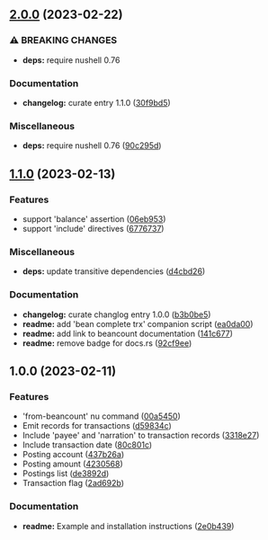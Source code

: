 ## [2.0.0](https://github.com/jcornaz/nu_plugin_from_beancount/compare/v1.1.0...v2.0.0) (2023-02-22)


### ⚠ BREAKING CHANGES

* **deps:** require nushell 0.76

### Documentation

* **changelog:** curate entry 1.1.0 ([30f9bd5](https://github.com/jcornaz/nu_plugin_from_beancount/commit/30f9bd5fe52de9b44dc377fcc1bce8699185986f))


### Miscellaneous

* **deps:** require nushell 0.76 ([90c295d](https://github.com/jcornaz/nu_plugin_from_beancount/commit/90c295df7deadd9a1a8df7484b650c6a6189b9f7))

## [1.1.0](https://github.com/jcornaz/nu_plugin_from_beancount/compare/v1.0.0...v1.1.0) (2023-02-13)


### Features

* support 'balance' assertion ([06eb953](https://github.com/jcornaz/nu_plugin_from_beancount/commit/06eb9530247784f3707e6544062face1f59a0472))
* support 'include' directives ([6776737](https://github.com/jcornaz/nu_plugin_from_beancount/commit/67767372b57734dd5bbfc5787e56c37e23356d4e))


### Miscellaneous

* **deps:** update transitive dependencies ([d4cbd26](https://github.com/jcornaz/nu_plugin_from_beancount/commit/d4cbd261189b72089ea1d8cefe127110a4c8d3c4))


### Documentation

* **changelog:** curate changlog entry 1.0.0 ([b3b0be5](https://github.com/jcornaz/nu_plugin_from_beancount/commit/b3b0be5dab97af95586ab3e9f9a98353730b83e6))
* **readme:** add 'bean complete trx' companion script ([ea0da00](https://github.com/jcornaz/nu_plugin_from_beancount/commit/ea0da00caede9e970f9bf15f4d992a8d8f90db54))
* **readme:** add link to beancount documentation ([141c677](https://github.com/jcornaz/nu_plugin_from_beancount/commit/141c677bbf3067c7434259cb4726ddcfa231bdcc))
* **readme:** remove badge for docs.rs ([92cf9ee](https://github.com/jcornaz/nu_plugin_from_beancount/commit/92cf9ee65bc2d5d65de187ca71b6c3771da54b13))


## 1.0.0 (2023-02-11)


### Features

* 'from-beancount' nu command ([00a5450](https://github.com/jcornaz/nu_plugin_from_beancount/commit/00a5450eeeb56034801c6bac79b017f9409541f7))
* Emit records for transactions ([d59834c](https://github.com/jcornaz/nu_plugin_from_beancount/commit/d59834c699e34db411f75e1bdf590be2d4a1a232))
* Include 'payee' and 'narration' to transaction records ([3318e27](https://github.com/jcornaz/nu_plugin_from_beancount/commit/3318e27295fe27f7fbc007ba9e84bb17e5c9720a))
* Include transaction date ([80c801c](https://github.com/jcornaz/nu_plugin_from_beancount/commit/80c801ca02f1f0f02b6c8623666550b4b1caf9b6))
* Posting account ([437b26a](https://github.com/jcornaz/nu_plugin_from_beancount/commit/437b26a829fe5c6a3c0824f534c394324b42d287))
* Posting amount ([4230568](https://github.com/jcornaz/nu_plugin_from_beancount/commit/4230568fabb9ac9568e0486ebc7575a3afd26610))
* Postings list ([de3892d](https://github.com/jcornaz/nu_plugin_from_beancount/commit/de3892dcc82439e549d6e6af5c044167c31bdb37))
* Transaction flag ([2ad692b](https://github.com/jcornaz/nu_plugin_from_beancount/commit/2ad692b8069b9c0b1f5d226819f3d6d286bb1551))


### Documentation

* **readme:** Example and installation instructions ([2e0b439](https://github.com/jcornaz/nu_plugin_from_beancount/commit/2e0b439200e0c5adc41a828dd2ea796ae12c9d3b))
